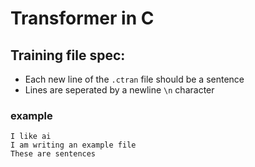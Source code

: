 # Transformer in C

## Training file spec:
- Each new line of the `.ctran` file should be a sentence
- Lines are seperated by a newline `\n` character 

### example 

``` example.ctran
I like ai
I am writing an example file
These are sentences
```
